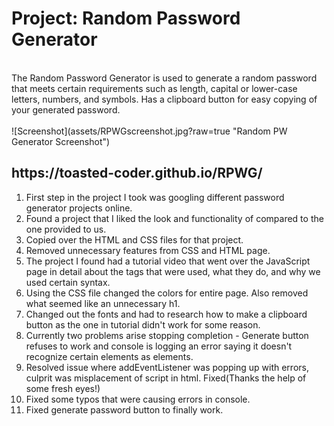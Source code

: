 <h1>Project: Random Password Generator</h1>
<br>
The Random Password Generator is used to generate a random password that meets certain requirements such as length, capital or lower-case letters, numbers, and symbols. Has a clipboard button for easy copying of your generated password.
<br>

<br>
![Screenshot](assets/RPWGscreenshot.jpg?raw=true "Random PW Generator Screenshot")
<h2>https://toasted-coder.github.io/RPWG/</h2>

<ol>
    <li>First step in the project I took was googling different password generator projects online.</li>
    <li>Found a project that I liked the look and functionality of compared to the one provided to us.</li>
    <li>Copied over the HTML and CSS files for that project.</li>
    <li>Removed unnecessary features from CSS and HTML page.</li>
    <li>The project I found had a tutorial video that went over the JavaScript page in detail about the tags that were used, what they do, and why we used certain syntax.</li>
    <li>Using the CSS file changed the colors for entire page. Also removed what seemed like an unnecessary h1.</li>
    <li>Changed out the fonts and had to research how to make a clipboard button as the one in tutorial didn't work for some reason.</li>
    <li>Currently two problems arise stopping completion - Generate button refuses to work and console is logging an error saying it doesn't recognize certain elements as elements.</li>
    <li>Resolved issue where addEventListener was popping up with errors, culprit was misplacement of script in html. Fixed(Thanks the help of some fresh eyes!)</li>
    <li>Fixed some typos that were causing errors in console.</li>
    <li>Fixed generate password button to finally work.</li>

</ol>

